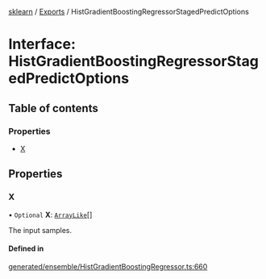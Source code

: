 [sklearn](../readme.md) / [Exports](../modules.md) / HistGradientBoostingRegressorStagedPredictOptions

# Interface: HistGradientBoostingRegressorStagedPredictOptions

## Table of contents

### Properties

- [X](HistGradientBoostingRegressorStagedPredictOptions.md#x)

## Properties

### X

• `Optional` **X**: [`ArrayLike`](../modules.md#arraylike)[]

The input samples.

#### Defined in

[generated/ensemble/HistGradientBoostingRegressor.ts:660](https://github.com/transitive-bullshit/scikit-learn-ts/blob/367336a/packages/sklearn/src/generated/ensemble/HistGradientBoostingRegressor.ts#L660)
